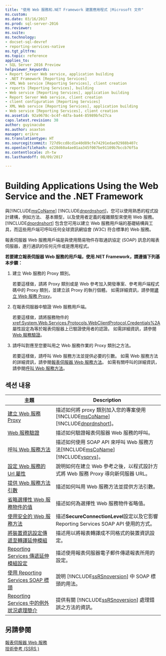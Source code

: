 ```yaml
---
title: "使用 Web 服務和.NET Framework 建置應用程式 |Microsoft 文件"
ms.custom: 
ms.date: 03/16/2017
ms.prod: sql-server-2016
ms.reviewer: 
ms.suite: 
ms.technology:
- docset-sql-devref
- reporting-services-native
ms.tgt_pltfrm: 
ms.topic: reference
applies_to:
- SQL Server 2016 Preview
helpviewer_keywords:
- Report Server Web service, application building
- .NET Framework [Reporting Services]
- XML Web service [Reporting Services], client creation
- reports [Reporting Services], building
- Web service [Reporting Services], application building
- Report Server Web service, client creation
- client configuration [Reporting Services]
- XML Web service [Reporting Services], application building
- Web service [Reporting Services], client creation
ms.assetid: 92a9678c-bc4f-4d7a-ba44-85989bfe27ca
caps.latest.revision: 38
author: guyinacube
ms.author: asaxton
manager: erikre
ms.translationtype: HT
ms.sourcegitcommit: 727d9ccd8cd1e40d89cfe74291edae92988b407c
ms.openlocfilehash: e228d60a4ae01aa345f007be91109b7bccb76f5a
ms.contentlocale: zh-tw
ms.lasthandoff: 08/09/2017

---
```

# <a name="building-applications-using-the-web-service-and-the-net-framework"></a>Building Applications Using the Web Service and the .NET Framework
  與[!INCLUDE[msCoName](../../../includes/msconame-md.md)] [!INCLUDE[dnprdnshort](../../../includes/dnprdnshort-md.md)]，您可以使用熟悉的程式設計建構，例如方法、 基本類型，以及使用者定義的複雜類型來使用 Web 服務。 [!INCLUDE[dnprdnshort](../../../includes/dnprdnshort-md.md)] 包含您可用以建立 Web 服務用戶端的基礎結構與工具，而這些用戶端可呼叫任何全球資訊網協會 (W3C) 符合標準的 Web 服務。  
  
 報表伺服器 Web 服務用戶端是與使用簡易物件存取通訊協定 (SOAP) 訊息的報表伺服器，進行通訊的任何元件或是應用程式。  
  
 **若要建立報表伺服器 Web 服務的用戶端，使用.NET Framework，請遵循下列基本步驟：**  
  
1.  建立 Web 服務的 Proxy 類別。  
  
     若要這樣做，請將 Proxy 類別或是 Web 參考加入開發專案、參考用戶端程式碼中的 Proxy 類別，並建立該 Proxy 的執行個體。 如需詳細資訊，請參閱[建立 Web 服務 Proxy](../../../reporting-services/report-server-web-service/net-framework/creating-the-web-service-proxy.md)。  
  
2.  在報表伺服器中驗證 Web 服務用戶端。  
  
     若要這樣做，請將服務物件的 <xref:System.Web.Services.Protocols.WebClientProtocol.Credentials%2A> 屬性設定為等於報表伺服器上已驗證使用者的認證。 如需詳細資訊，請參閱[Web 服務驗證](../../../reporting-services/report-server-web-service/net-framework/web-service-authentication.md)。  
  
3.  請呼叫對應至您要叫用之 Web 服務作業的 Proxy 類別之方法。  
  
     若要這樣做，請呼叫 Web 服務方法並提供必要的引數。 如需 Web 服務方法的詳細資訊，請參閱[報表伺服器 Web 服務方法](../../../reporting-services/report-server-web-service/methods/report-server-web-service-methods.md)。 如需有關呼叫的詳細資訊，請參閱[呼叫 Web 服務方法](../../../reporting-services/report-server-web-service/net-framework/calling-web-service-methods.md)。  
  
## <a name="in-this-section"></a>섹션 내용  
  
|主題|Description|  
|-----------|-----------------|  
|[建立 Web 服務 Proxy](../../../reporting-services/report-server-web-service/net-framework/creating-the-web-service-proxy.md)|描述如何將 proxy 類別加入您的專案使用[!INCLUDE[msCoName](../../../includes/msconame-md.md)] [!INCLUDE[dnprdnshort](../../../includes/dnprdnshort-md.md)]。|  
|[Web 服務驗證](../../../reporting-services/report-server-web-service/net-framework/web-service-authentication.md)|描述如何驗證報表伺服器 Web 服務的呼叫。|  
|[呼叫 Web 服務方法](../../../reporting-services/report-server-web-service/net-framework/calling-web-service-methods.md)|描述如何使用 SOAP API 來呼叫 Web 服務方法[!INCLUDE[msCoName](../../../includes/msconame-md.md)] [!INCLUDE[vsprvs](../../../includes/vsprvs-md.md)]。|  
|[設定 Web 服務的 Url 屬性](../../../reporting-services/report-server-web-service/net-framework/setting-the-url-property-of-the-web-service.md)|說明如何在建立 Web 參考之後，以程式設計方式將 Web 服務 Proxy 導向新伺服器 URL。|  
|[提供 Web 服務方法引數](../../../reporting-services/report-server-web-service/net-framework/supplying-web-service-method-arguments.md)|描述如何叫用 Web 服務方法並提供方法引數。|  
|[省略選擇性 Web 服務物件的值](../../../reporting-services/report-server-web-service/net-framework/omitting-values-for-optional-web-service-objects.md)|描述如何為選擇性 Web 服務物件省略值。|  
|[使用安全的 Web 服務方法](../../../reporting-services/report-server-web-service/net-framework/using-secure-web-service-methods.md)|描述**SecureConnectionLevel**設定以及它影響 Reporting Services SOAP API 使用的方式。|  
|[將裝置資訊設定傳遞至轉譯延伸模組](../../../reporting-services/report-server-web-service/net-framework/passing-device-information-settings-to-rendering-extensions.md)|描述用以將報表轉譯成不同格式的裝置資訊設定。|  
|[Reporting Services 傳遞延伸模組設定](../../../reporting-services/report-server-web-service/net-framework/reporting-services-delivery-extension-settings.md)|描述使用報表伺服器電子郵件傳遞報表所用的設定。|  
|[使用 Reporting Services SOAP 標頭](../../../reporting-services/report-server-web-service-net-framework-soap-headers/using-reporting-services-soap-headers.md)|說明 [!INCLUDE[ssRSnoversion](../../../includes/ssrsnoversion-md.md)] 中 SOAP 標頭的用法。|  
|[Reporting Services 中的例外狀況處理簡介](../../../reporting-services/report-server-web-service-net-framework-exception-handling/introducing-exception-handling-in-reporting-services.md)|提供有關 [!INCLUDE[ssRSnoversion](../../../includes/ssrsnoversion-md.md)] 處理錯誤之方法的資訊。|  
  
## <a name="see-also"></a>另請參閱  
 [報表伺服器 Web 服務](../../../reporting-services/report-server-web-service/report-server-web-service.md)   
 [技術參考 &#40;SSRS &#41;](../../../reporting-services/technical-reference-ssrs.md)  
  
  

